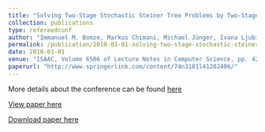 ```yaml
---
title: "Solving Two-Stage Stochastic Steiner Tree Problems by Two-Stage Branch-and-Cut"
collection: publications
type: refereedconf
author: "Immanuel M. Bomze, Markus Chimani, Michael Jünger, Ivana Ljubić, Petra Mutzel, Bernd Zey"
permalink: /publication/2010-01-01-solving-two-stage-stochastic-steiner-tree-problems-by-two-stage-branch-and-cut
date: 2010-01-01
venue: "ISAAC, Volume 6506 of Lecture Notes in Computer Science, pp. 427-439"
paperurl: "http://www.springerlink.com/content/74n3181l41202406/"
---
```


More details about the conference can be found [here](http://tclab.kaist.ac.kr/~isaac10/)

[View paper here](http://www.springerlink.com/content/74n3181l41202406/)

[Download paper here]({{site.url}}/docs/publications/TechReport.pdf)

